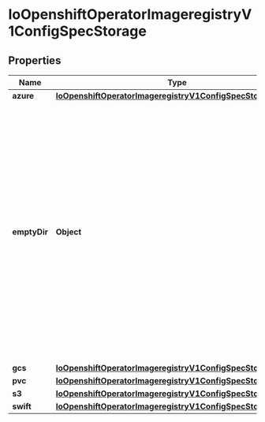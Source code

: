 
# IoOpenshiftOperatorImageregistryV1ConfigSpecStorage

## Properties
Name | Type | Description | Notes
------------ | ------------- | ------------- | -------------
**azure** | [**IoOpenshiftOperatorImageregistryV1ConfigSpecStorageAzure**](IoOpenshiftOperatorImageregistryV1ConfigSpecStorageAzure.md) |  |  [optional]
**emptyDir** | **Object** | emptyDir represents ephemeral storage on the pod&#39;s host node. WARNING: this storage cannot be used with more than 1 replica and is not suitable for production use. When the pod is removed from a node for any reason, the data in the emptyDir is deleted forever. |  [optional]
**gcs** | [**IoOpenshiftOperatorImageregistryV1ConfigSpecStorageGcs**](IoOpenshiftOperatorImageregistryV1ConfigSpecStorageGcs.md) |  |  [optional]
**pvc** | [**IoOpenshiftOperatorImageregistryV1ConfigSpecStoragePvc**](IoOpenshiftOperatorImageregistryV1ConfigSpecStoragePvc.md) |  |  [optional]
**s3** | [**IoOpenshiftOperatorImageregistryV1ConfigSpecStorageS3**](IoOpenshiftOperatorImageregistryV1ConfigSpecStorageS3.md) |  |  [optional]
**swift** | [**IoOpenshiftOperatorImageregistryV1ConfigSpecStorageSwift**](IoOpenshiftOperatorImageregistryV1ConfigSpecStorageSwift.md) |  |  [optional]



